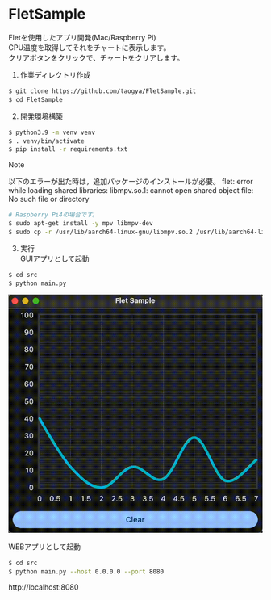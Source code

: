 # FletSample
Fletを使用したアプリ開発(Mac/Raspberry Pi)<br>
CPU温度を取得してそれをチャートに表示します。<br>
クリアボタンをクリックで、チャートをクリアします。<br>

1. 作業ディレクトリ作成<br>
```sh
$ git clone https://github.com/taogya/FletSample.git
$ cd FletSample
```
2. 開発環境構築<br>
```sh
$ python3.9 -m venv venv
$ . venv/bin/activate
$ pip install -r requirements.txt
```
> [!NOTE]
> 以下のエラーが出た時は，追加パッケージのインストールが必要。
> flet: error while loading shared libraries: libmpv.so.1: cannot open shared object file: No such file or directory
> ```sh
> # Raspberry Pi4の場合です。
> $ sudo apt-get install -y mpv libmpv-dev
> $ sudo cp -r /usr/lib/aarch64-linux-gnu/libmpv.so.2 /usr/lib/aarch64-linux-gnu/libmpv.so.1
> ```
3. 実行<br>
GUIアプリとして起動<br>
```sh
$ cd src
$ python main.py
```
![demo](demo.gif)<br>

WEBアプリとして起動<br>
```sh
$ cd src
$ python main.py --host 0.0.0.0 --port 8080
```
http://localhost:8080<br>
